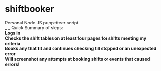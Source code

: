# shiftbooker
Personal Node JS puppetteer script <br/>
_ _ Quick Summary of steps: <br/> 
**Logs in <br/>
Checks the shift tables on at least four pages for shifts meeting my criteria <br/>
Books any that fit and continues checking till stopped or an unexpected error<br/>
Will screenshot any attempts at booking shifts or events that caused errors!<br/>**
